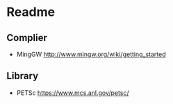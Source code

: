 # Readme

## Complier
* MingGW http://www.mingw.org/wiki/getting_started

## Library
* PETSc https://www.mcs.anl.gov/petsc/
